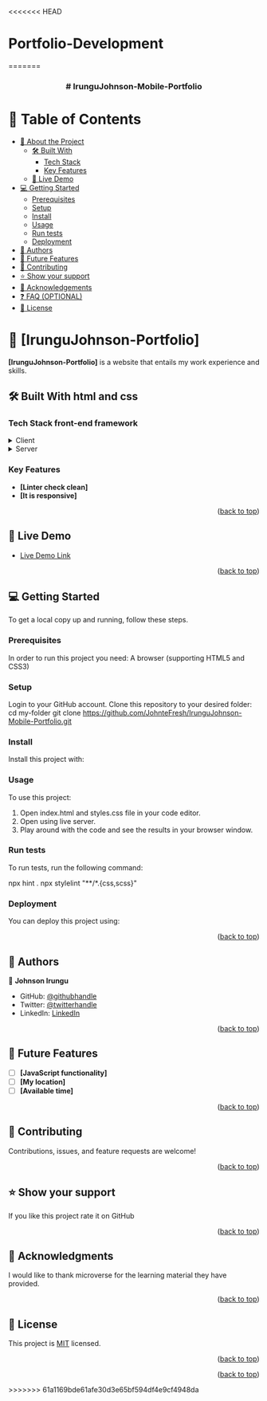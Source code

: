 <<<<<<< HEAD
# Portfolio-Development
=======
<a name="readme-top"></a>

<div align="center">

  <h3><b># IrunguJohnson-Mobile-Portfolio</b></h3>

</div>

<!-- TABLE OF CONTENTS -->

# 📗 Table of Contents

- [📖 About the Project](#about-project)
  - [🛠 Built With](#built-with)
    - [Tech Stack](#tech-stack)
    - [Key Features](#key-features)
  - [🚀 Live Demo](#live-demo)
- [💻 Getting Started](#getting-started)
  - [Prerequisites](#prerequisites)
  - [Setup](#setup)
  - [Install](#install)
  - [Usage](#usage)
  - [Run tests](#run-tests)
  - [Deployment](#deployment)
- [👥 Authors](#authors)
- [🔭 Future Features](#future-features)
- [🤝 Contributing](#contributing)
- [⭐️ Show your support](#support)
- [🙏 Acknowledgements](#acknowledgements)
- [❓ FAQ (OPTIONAL)](#faq)
- [📝 License](#license)

<!-- PROJECT DESCRIPTION -->

# 📖 [IrunguJohnson-Portfolio] <a name="about-project"></a>

**[IrunguJohnson-Portfolio]** is a website that entails my work experience and skills.

## 🛠 Built With <a name="built-with">html and css</a>

### Tech Stack <a name="tech-stack">front-end framework</a>

<details>
  <summary>Client</summary>
  <ul>
    <li><a href="#">html</a></li>
  </ul>
</details>

<details>
  <summary>Server</summary>
  <ul>
    <li><a href="#">css</a></li>
  </ul>
</details>

<!-- Features -->

### Key Features <a name="key-features"></a>

- **[Linter check clean]**
- **[It is responsive]**

<p align="right">(<a href="#readme-top">back to top</a>)</p>

<!-- LIVE DEMO -->

## 🚀 Live Demo <a name="live-demo"></a>


- [Live Demo Link](https://johntefresh.github.io/IrunguJohnson-Mobile-Portfolio/)

<p align="right">(<a href="#readme-top">back to top</a>)</p>

<!-- GETTING STARTED -->

## 💻 Getting Started <a name="getting-started"></a>


To get a local copy up and running, follow these steps.

### Prerequisites

In order to run this project you need:
A browser (supporting HTML5 and CSS3)

### Setup

Login to your GitHub account.
Clone this repository to your desired folder:
cd my-folder
  git clone https://github.com/JohnteFresh/IrunguJohnson-Mobile-Portfolio.git

### Install

Install this project with:

### Usage
To use this project:
1. Open index.html and styles.css file in your code editor.
2. Open using live server.
3. Play around with the code and see the results in your browser window.

### Run tests

To run tests, run the following command:

npx hint .
npx stylelint "**/*.{css,scss}"

### Deployment

You can deploy this project using:


<p align="right">(<a href="#readme-top">back to top</a>)</p>

<!-- AUTHORS -->

## 👥 Authors <a name="authors"></a>


👤 **Johnson Irungu**

- GitHub: [@githubhandle]([https://github.com/githubhandle](https://github.com/JohnteFresh))
- Twitter: [@twitterhandle]([https://twitter.com/twitterhandle](https://twitter.com/RoadKing254))
- LinkedIn: [LinkedIn]([https://linkedin.com/in/linkedinhandle](https://www.linkedin.com/in/johnson-irungu-85475a268/))

<p align="right">(<a href="#readme-top">back to top</a>)</p>

<!-- FUTURE FEATURES -->

## 🔭 Future Features <a name="future-features"></a>


- [ ] **[JavaScript functionality]**
- [ ] **[My location]**
- [ ] **[Available time]**

<p align="right">(<a href="#readme-top">back to top</a>)</p>

<!-- CONTRIBUTING -->

## 🤝 Contributing <a name="contributing"></a>

Contributions, issues, and feature requests are welcome!

<p align="right">(<a href="#readme-top">back to top</a>)</p>

<!-- SUPPORT -->

## ⭐️ Show your support <a name="support"></a>


If you like this project rate it on GitHub

<p align="right">(<a href="#readme-top">back to top</a>)</p>

<!-- ACKNOWLEDGEMENTS -->

## 🙏 Acknowledgments <a name="acknowledgements"></a>

I would like to thank microverse for the learning material they have provided.

<p align="right">(<a href="#readme-top">back to top</a>)</p>


<!-- LICENSE -->

## 📝 License <a name="license"></a>

This project is [MIT](./MIT.md) licensed.

<p align="right">(<a href="#readme-top">back to top</a>)</p>

<p align="right">(<a href="#readme-top">back to top</a>)</p>
>>>>>>> 61a1169bde61afe30d3e65bf594df4e9cf4948da
